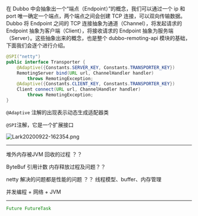 在 Dubbo 中会抽象出一个“端点（Endpoint）”的概念，我们可以通过一个 ip 和 port 唯一确定一个端点，两个端点之间会创建 TCP 连接，可以双向传输数据。Dubbo 将 Endpoint 之间的 TCP 连接抽象为通道（Channel），将发起请求的 Endpoint 抽象为客户端（Client），将接收请求的 Endpoint 抽象为服务端（Server）。这些抽象出来的概念，也是整个 dubbo-remoting-api 模块的基础，下面我们会逐个进行介绍。



```java 
@SPI("netty")
public interface Transporter {
    @Adaptive({Constants.SERVER_KEY, Constants.TRANSPORTER_KEY})
    RemotingServer bind(URL url, ChannelHandler handler) 
        throws RemotingException;
    @Adaptive({Constants.CLIENT_KEY, Constants.TRANSPORTER_KEY})
    Client connect(URL url, ChannelHandler handler) 
        throws RemotingException;
}
```



`@Adaptive` 注解的出现表示动态生成适配器类

`@SPI`注解，它是一个扩展接口

![Lark20200922-162354.png](https://s0.lgstatic.com/i/image/M00/55/09/CgqCHl9ptlyABsjpAAGGk7pFIzQ293.png)

---



堆外内存被JVM 回收的过程 ？？

ByteBuf  引用计数 内存释放过程及问题？？

netty 解决的问题都是性能的问题 ？？ 线程模型、buffer、内存管理

并发编程 + 网络 + JVM

--------------



```java
Future FutureTask
```















